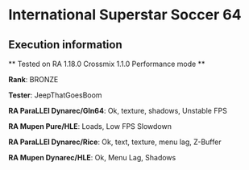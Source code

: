 # International Superstar Soccer 64 

## Execution information


** Tested on RA 1.18.0 Crossmix 1.1.0 Performance mode **


**Rank**: BRONZE


**Tester**: JeepThatGoesBoom



**RA ParaLLEl Dynarec/Gln64**: Ok, texture, shadows, Unstable FPS


**RA Mupen Pure/HLE**: Loads, Low FPS Slowdown


**RA ParaLLEl Dynarec/Rice**: Ok, text, texture, menu lag, Z-Buffer


**RA Mupen Dynarec/HLE**: Ok, Menu Lag, Shadows